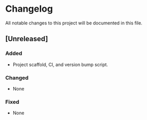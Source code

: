 ﻿# Changelog
All notable changes to this project will be documented in this file.

## [Unreleased]
### Added
- Project scaffold, CI, and version bump script.

### Changed
- None

### Fixed
- None
